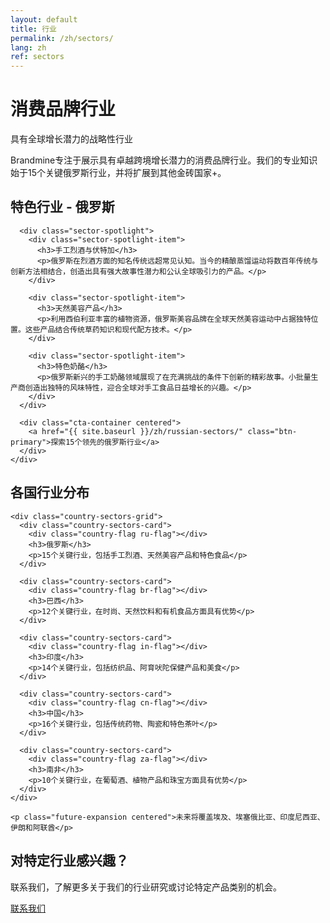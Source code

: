 ```yaml
---
layout: default
title: 行业
permalink: /zh/sectors/
lang: zh
ref: sectors
---
```


<!-- Hero Panel -->
<div class="full-width-panel hero-panel">
  <div class="panel-content centered">
    <h1>消费品牌行业</h1>
    <p class="hero-subtitle">具有全球增长潜力的战略性行业</p>
  </div>
</div>

<!-- Introduction Panel -->
<div class="full-width-panel light-panel">
  <div class="panel-content">
    <p class="lead-text">Brandmine专注于展示具有卓越跨境增长潜力的消费品牌行业。我们的专业知识始于15个关键俄罗斯行业，并将扩展到其他金砖国家+。</p>
  </div>
</div>

<!-- Featured Sectors Panel -->
<div class="full-width-panel solution-panel">
  <div class="panel-content">
    <div class="content-card">
      <h2>特色行业 - 俄罗斯</h2>
      
      <div class="sector-spotlight">
        <div class="sector-spotlight-item">
          <h3>手工烈酒与伏特加</h3>
          <p>俄罗斯在烈酒方面的知名传统远超常见认知。当今的精酿蒸馏运动将数百年传统与创新方法相结合，创造出具有强大故事性潜力和公认全球吸引力的产品。</p>
        </div>
        
        <div class="sector-spotlight-item">
          <h3>天然美容产品</h3>
          <p>利用西伯利亚丰富的植物资源，俄罗斯美容品牌在全球天然美容运动中占据独特位置。这些产品结合传统草药知识和现代配方技术。</p>
        </div>
        
        <div class="sector-spotlight-item">
          <h3>特色奶酪</h3>
          <p>俄罗斯新兴的手工奶酪领域展现了在充满挑战的条件下创新的精彩故事。小批量生产商创造出独特的风味特性，迎合全球对手工食品日益增长的兴趣。</p>
        </div>
      </div>
      
      <div class="cta-container centered">
        <a href="{{ site.baseurl }}/zh/russian-sectors/" class="btn-primary">探索15个领先的俄罗斯行业</a>
      </div>
    </div>
  </div>
</div>

<!-- Country Distribution Panel -->
<div class="full-width-panel light-panel">
  <div class="panel-content">
    <h2>各国行业分布</h2>
    
    <div class="country-sectors-grid">
      <div class="country-sectors-card">
        <div class="country-flag ru-flag"></div>
        <h3>俄罗斯</h3>
        <p>15个关键行业，包括手工烈酒、天然美容产品和特色食品</p>
      </div>
      
      <div class="country-sectors-card">
        <div class="country-flag br-flag"></div>
        <h3>巴西</h3>
        <p>12个关键行业，在时尚、天然饮料和有机食品方面具有优势</p>
      </div>
      
      <div class="country-sectors-card">
        <div class="country-flag in-flag"></div>
        <h3>印度</h3>
        <p>14个关键行业，包括纺织品、阿育吠陀保健产品和美食</p>
      </div>
      
      <div class="country-sectors-card">
        <div class="country-flag cn-flag"></div>
        <h3>中国</h3>
        <p>16个关键行业，包括传统药物、陶瓷和特色茶叶</p>
      </div>
      
      <div class="country-sectors-card">
        <div class="country-flag za-flag"></div>
        <h3>南非</h3>
        <p>10个关键行业，在葡萄酒、植物产品和珠宝方面具有优势</p>
      </div>
    </div>
    
    <p class="future-expansion centered">未来将覆盖埃及、埃塞俄比亚、印度尼西亚、伊朗和阿联酋</p>
  </div>
</div>

<!-- Contact CTA Panel -->
<div class="full-width-panel cta-panel">
  <div class="panel-content centered">
    <h2>对特定行业感兴趣？</h2>
    <p>联系我们，了解更多关于我们的行业研究或讨论特定产品类别的机会。</p>
    <a href="{{ site.baseurl }}/{{ page.lang }}/about/#contact" class="btn-secondary">联系我们</a>
  </div>
</div>